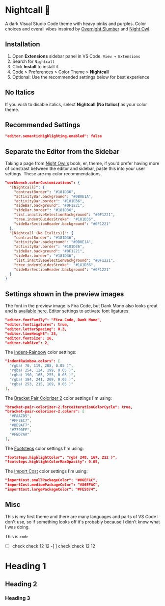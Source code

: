 # Nightcall 🌆

A dark Visual Studio Code theme with heavy pinks and purples. Color choices and overall vibes inspired by [Overnight Slumber](https://marketplace.visualstudio.com/items?itemName=cev.overnight) and [Night Owl](https://marketplace.visualstudio.com/items?itemName=sdras.night-owl).

## Installation

1. Open **Extensions** sidebar panel in VS Code. `View → Extensions`
2. Search for `Nightcall`
3. Click **Install** to install it.
4. Code > Preferences > Color Theme > **Nightcall**
5. Optional: Use the recommended settings below for best experience

## No Italics

If you wish to disable italics, select **Nightcall (No Italics)** as your color theme.

## Recommended Settings

```json
"editor.semanticHighlighting.enabled": false
```

## Separate the Editor from the Sidebar

Taking a page from [Night Owl's](https://marketplace.visualstudio.com/items?itemName=sdras.night-owl) book, er, theme, if you'd prefer having more of constrast between the editor and sidebar, paste this into your user settings. These are my color recommendations.

```json
"workbench.colorCustomizations": {
  "[Nightcall]": {
    "contrastBorder": "#181D36",
    "activityBar.background": "#0B0E1A",
    "activityBar.border": "#181D36",
    "sideBar.background": "#0F1221",
    "sideBar.border": "#181D36",
    "list.inactiveSelectionBackground": "#0F1221",
    "tree.indentGuidesStroke": "#181D36",
    "sideBarSectionHeader.background": "#0F1221"
  },
  "[Nightcall (No Italics)]": {
    "contrastBorder": "#181D36",
    "activityBar.background": "#0B0E1A",
    "activityBar.border": "#181D36",
    "sideBar.background": "#0F1221",
    "sideBar.border": "#181D36",
    "list.inactiveSelectionBackground": "#0F1221",
    "tree.indentGuidesStroke": "#181D36",
    "sideBarSectionHeader.background": "#0F1221"
  }
}
```

## Settings shown in the preview images

The font in the preview image is Fira Code, but Dank Mono also looks great and is [available here](https://dank.sh/). Editor settings to activate font ligatures:

```json
"editor.fontFamily": "Fira Code, Dank Mono",
"editor.fontLigatures": true,
"editor.letterSpacing": 0.3,
"editor.lineHeight": 25,
"editor.fontSize": 16,
"editor.tabSize": 2,
```

The [Indent-Rainbow](https://marketplace.visualstudio.com/items?itemName=oderwat.indent-rainbow) color settings:

```json
"indentRainbow.colors": [
  "rgba( 70, 119, 208, 0.05 )",
  "rgba( 254, 124, 199, 0.05 )",
  "rgba( 190, 165, 255, 0.05 )",
  "rgba( 184, 241, 209, 0.05 )",
  "rgba( 253, 215, 169, 0.05 )"
],
```

The [Bracket Pair Colorizer 2](https://marketplace.visualstudio.com/items?itemName=CoenraadS.bracket-pair-colorizer-2) color settings I'm using:

```json
"bracket-pair-colorizer-2.forceIterationColorCycle": true,
"bracket-pair-colorizer-2.colors": [
  "#FAA7D5",
  "#FF7EC7",
  "#BB9AF7",
  "#7790FF",
  "#FED7AA"
],
```

The [Footsteps](https://marketplace.visualstudio.com/items?itemName=Wattenberger.footsteps) color settings I'm using:

```json
"footsteps.highlightColor": "rgb( 248, 167, 212 )",
"footsteps.highlightColorMaxOpacity": 0.05,
```

The [Import Cost](https://marketplace.visualstudio.com/items?itemName=wix.vscode-import-cost) color settings I'm using:

```json
"importCost.smallPackageColor": "#86EFAC",
"importCost.mediumPackageColor": "#86EFAC",
"importCost.largePackageColor": "#FE5874",
```

## Misc

This is my first theme and there are many languages and parts of VS Code I don't use, so if something looks off it's probably because I didn't know what I was doing.

This is `code`

-[ ] check check 12 12 -[ ] check check 12 12

# Heading 1

## Heading 2

### Heading 3

